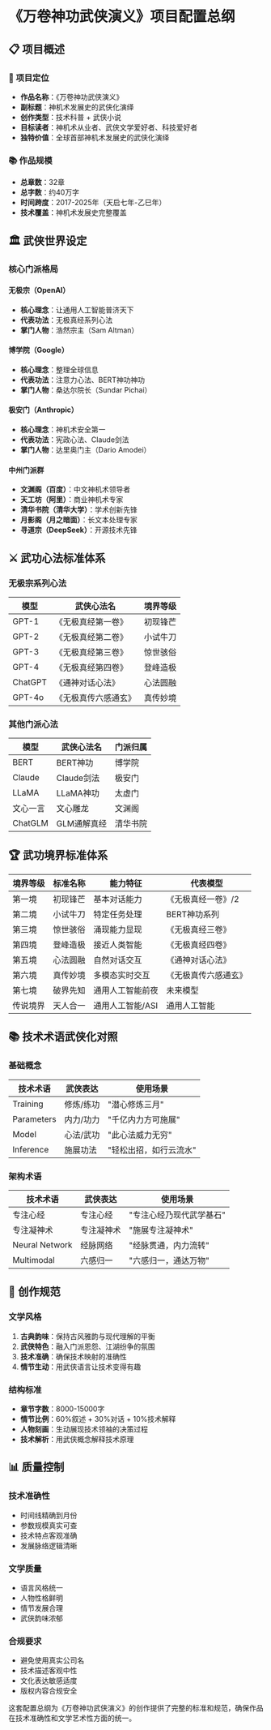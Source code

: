 # 《万卷神功武侠演义》项目配置总纲

## 📋 项目概述

### 🎯 项目定位
- **作品名称**：《万卷神功武侠演义》
- **副标题**：神机术发展史的武侠化演绎
- **创作类型**：技术科普 + 武侠小说
- **目标读者**：神机术从业者、武侠文学爱好者、科技爱好者
- **独特价值**：全球首部神机术发展史的武侠化演绎

### 📚 作品规模
- **总章数**：32章
- **总字数**：约40万字
- **时间跨度**：2017-2025年（天启七年-乙巳年）
- **技术覆盖**：神机术发展史完整覆盖

## 🏛️ 武侠世界设定

### 核心门派格局

#### 无极宗（OpenAI）
- **核心理念**：让通用人工智能普济天下
- **代表功法**：无极真经系列心法
- **掌门人物**：浩然宗主（Sam Altman）

#### 博学院（Google）
- **核心理念**：整理全球信息
- **代表功法**：注意力心法、BERT神功神功
- **掌门人物**：桑达尔院长（Sundar Pichai）

#### 极安门（Anthropic）
- **核心理念**：神机术安全第一
- **代表功法**：宪政心法、Claude剑法
- **掌门人物**：达里奥门主（Dario Amodei）

#### 中州门派群
- **文渊阁（百度）**：中文神机术领导者
- **天工坊（阿里）**：商业神机术专家
- **清华书院（清华大学）**：学术创新先锋
- **月影阁（月之暗面）**：长文本处理专家
- **寻道宗（DeepSeek）**：开源技术先锋

## ⚔️ 武功心法标准体系

### 无极宗系列心法
| 模型 | 武侠心法名 | 境界等级 |
|------|------------|----------|
| GPT-1 | 《无极真经第一卷》 | 初现锋芒 |
| GPT-2 | 《无极真经第二卷》 | 小试牛刀 |
| GPT-3 | 《无极真经第三卷》 | 惊世骇俗 |
| GPT-4 | 《无极真经第四卷》 | 登峰造极 |
| ChatGPT | 《通神对话心法》 | 心法圆融 |
| GPT-4o | 《无极真传六感通玄》 | 真传妙境 |

### 其他门派心法
| 模型 | 武侠心法名 | 门派归属 |
|------|------------|----------|
| BERT | BERT神功 | 博学院 |
| Claude | Claude剑法 | 极安门 |
| LLaMA | LLaMA神功 | 太虚门 |
| 文心一言 | 文心雕龙 | 文渊阁 |
| ChatGLM | GLM通解真经 | 清华书院 |

## 🏆 武功境界标准体系

| 境界等级 | 标准名称 | 能力特征 | 代表模型 |
|---------|---------|---------|----------|
| 第一境 | 初现锋芒 | 基本对话能力 | 《无极真经一卷》/2 |
| 第二境 | 小试牛刀 | 特定任务处理 | BERT神功系列 |
| 第三境 | 惊世骇俗 | 涌现能力显现 | 《无极真经三卷》 |
| 第四境 | 登峰造极 | 接近人类智能 | 《无极真经四卷》 |
| 第五境 | 心法圆融 | 自然对话交互 | 《通神对话心法》 |
| 第六境 | 真传妙境 | 多模态实时交互 | 《无极真传六感通玄》 |
| 第七境 | 破界先知 | 通用人工智能前夜 | 未来模型 |
| 传说境界 | 天人合一 | 通用人工智能/ASI | 通用人工智能 |

## 📚 技术术语武侠化对照

### 基础概念
| 技术术语 | 武侠表达 | 使用场景 |
|---------|---------|----------|
| Training | 修炼/练功 | "潜心修炼三月" |
| Parameters | 内力/功力 | "千亿内力方可施展" |
| Model | 心法/武功 | "此心法威力无穷" |
| Inference | 施展功法 | "轻松出招，如行云流水" |

### 架构术语
| 技术术语 | 武侠表达 | 使用场景 |
|---------|---------|----------|
| 专注心经 | 专注心经 | "专注心经乃现代武学基石" |
| 专注凝神术 | 专注凝神术 | "施展专注凝神术" |
| Neural Network | 经脉网络 | "经脉贯通，内力流转" |
| Multimodal | 六感归一 | "六感归一，通达万物" |

## 🎨 创作规范

### 文学风格
1. **古典韵味**：保持古风雅韵与现代理解的平衡
2. **武侠特色**：融入门派恩怨、江湖纷争的氛围
3. **技术准确**：确保技术映射的准确性
4. **情节生动**：用武侠语言让技术变得有趣

### 结构标准
- **章节字数**：8000-15000字
- **情节比例**：60%叙述 + 30%对话 + 10%技术解释
- **人物刻画**：生动展现技术领袖的决策过程
- **技术解析**：用武侠概念解释技术原理

## 📊 质量控制

### 技术准确性
- 时间线精确到月份
- 参数规模真实可查
- 技术特点客观准确
- 发展脉络逻辑清晰

### 文学质量
- 语言风格统一
- 人物性格鲜明
- 情节发展合理
- 武侠韵味浓郁

### 合规要求
- 避免使用真实公司名
- 技术描述客观中性
- 文化表达敏感适度
- 版权内容合规安全

这套配置总纲为《万卷神功武侠演义》的创作提供了完整的标准和规范，确保作品在技术准确性和文学艺术性方面的统一。